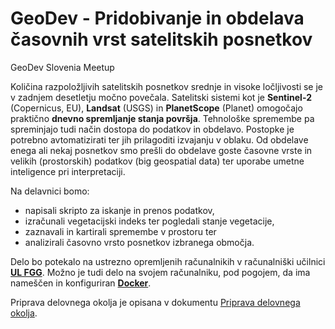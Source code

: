 ﻿# GeoDev - Pridobivanje in obdelava časovnih vrst satelitskih posnetkov
GeoDev Slovenia Meetup

Količina razpoložljivih satelitskih posnetkov srednje in visoke ločljivosti se je v zadnjem desetletju močno povečala. Satelitski sistemi kot je **Sentinel-2** (Copernicus, EU), **Landsat** (USGS) in **PlanetScope** (Planet) omogočajo praktično **dnevno spremljanje stanja površja**. Tehnološke spremembe pa spreminjajo tudi način dostopa do podatkov in obdelavo. Postopke je potrebno avtomatizirati ter jih prilagoditi izvajanju v oblaku. Od obdelave enega ali nekaj posnetkov smo prešli do obdelave goste časovne vrste in velikih (prostorskih) podatkov (big geospatial data) ter uporabe umetne inteligence pri interpretaciji.

Na delavnici bomo:
* napisali skripto za iskanje in prenos podatkov,
* izračunali vegetacijski indeks ter pogledali stanje vegetacije,
* zaznavali in kartirali spremembe v prostoru ter 
* analizirali časovno vrsto posnetkov izbranega območja.

Delo bo potekalo na ustrezno opremljenih računalnikih v računalniški učilnici **[UL FGG](https://www.fgg.uni-lj.si/)**. Možno je tudi delo na svojem računalniku, pod pogojem, da ima nameščen in konfiguriran **[Docker](https://www.docker.com/get-docker)**.

Priprava delovnega okolja je opisana v dokumentu [Priprava delovnega okolja](./Priprava%20delovnega%20okolja.md).
